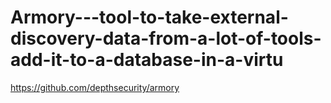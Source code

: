 # Armory---tool-to-take-external-discovery-data-from-a-lot-of-tools-add-it-to-a-database-in-a-virtu
https://github.com/depthsecurity/armory
